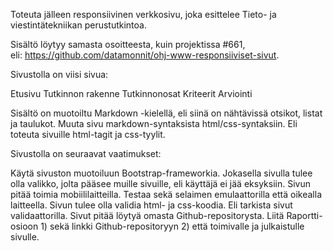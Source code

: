 Toteuta jälleen responsiivinen verkkosivu, joka esittelee Tieto- ja viestintätekniikan perustutkintoa.


Sisältö löytyy samasta osoitteesta, kuin projektissa #661, eli: https://github.com/datamonnit/ohj-www-responsiiviset-sivut.


Sivustolla on viisi sivua:


Etusivu
Tutkinnon rakenne
Tutkinnonosat
Kriteerit
Arviointi


Sisältö on muotoiltu Markdown -kielellä,
 eli siinä on nähtävissä otsikot, listat ja taulukot. Muuta sivu 
markdown-syntaksista html/css-syntaksiin. Eli toteuta sivuille 
html-tagit ja css-tyylit.


Sivustolla on seuraavat vaatimukset:


Käytä sivuston muotoiluun Bootstrap-frameworkia.
Jokasella sivulla tulee olla valikko, jolta pääsee muille sivuille, eli käyttäjä ei jää eksyksiin.
Sivun pitää toimia mobiililaitteilla. Testaa sekä selaimen emulaattorilla että oikealla laitteella.
Sivun tulee olla validia html- ja css-koodia. Eli tarkista sivut validaattorilla.
Sivut pitää löytyä omasta Github-repositorysta. Liitä 
Raportti-osioon 1) sekä linkki Github-repositoryyn 2) että toimivalle ja
 julkaistulle sivulle.
